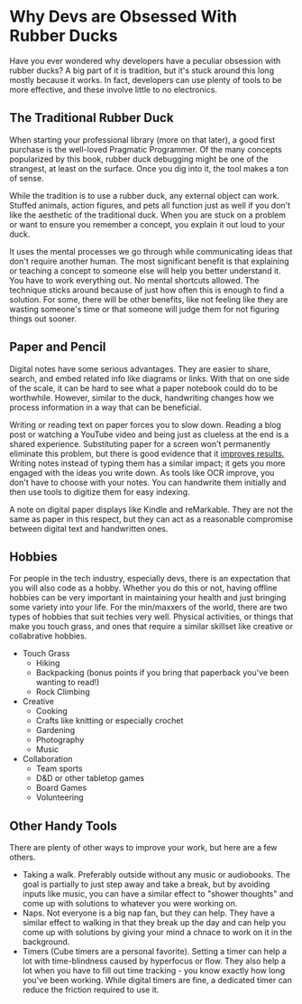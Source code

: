 # Why Devs are Obsessed With Rubber Ducks

Have you ever wondered why developers have a peculiar obsession with rubber ducks? A big part of it is tradition, but it's stuck around this long mostly because it works. In fact, developers can use plenty of tools to be more effective, and these involve little to no electronics.

## The Traditional Rubber Duck

When starting your professional library (more on that later), a good first purchase is the well-loved Pragmatic Programmer. Of the many concepts popularized by this book, rubber duck debugging might be one of the strangest, at least on the surface. Once you dig into it, the tool makes a ton of sense.

While the tradition is to use a rubber duck, any external object can work. Stuffed animals, action figures, and pets all function just as well if you don't like the aesthetic of the traditional duck. When you are stuck on a problem or want to ensure you remember a concept, you explain it out loud to your duck. 

It uses the mental processes we go through while communicating ideas that don't require another human. The most significant benefit is that explaining or teaching a concept to someone else will help you better understand it. You have to work everything out. No mental shortcuts allowed. The technique sticks around because of just how often this is enough to find a solution. For some, there will be other benefits, like not feeling like they are wasting someone's time or that someone will judge them for not figuring things out sooner.

## Paper and Pencil

Digital notes have some serious advantages. They are easier to share, search, and embed related info like diagrams or links. With that on one side of the scale, it can be hard to see what a paper notebook could do to be worthwhile. However, similar to the duck, handwriting changes how we process information in a way that can be beneficial. 

Writing or reading text on paper forces you to slow down. Reading a blog post or watching a YouTube video and being just as clueless at the end is a shared experience. Substituting paper for a screen won't permanently eliminate this problem, but there is good evidence that it [improves results.](https://hechingerreport.org/evidence-increases-for-reading-on-paper-instead-of-screens/) Writing notes instead of typing them has a similar impact; it gets you more engaged with the ideas you write down. As tools like OCR improve, you don't have to choose with your notes. You can handwrite them initially and then use tools to digitize them for easy indexing.

A note on digital paper displays like Kindle and reMarkable. They are not the same as paper in this respect, but they can act as a reasonable compromise between digital text and handwritten ones. 

## Hobbies

For people in the tech industry, especially devs, there is an expectation that you will also code as a hobby. Whether you do this or not, having offline hobbies can be very important in maintaining your health and just bringing some variety into your life. For the min/maxxers of the world, there are two types of hobbies that suit techies very well. Physical activities, or things that make you touch grass, and ones that require a similar skillset like creative or collabrative hobbies.

- Touch Grass
  - Hiking
  - Backpacking (bonus points if you bring that paperback you've been wanting to read!)
  - Rock Climbing
- Creative
  - Cooking
  - Crafts like knitting or especially crochet
  - Gardening
  - Photography
  - Music
- Collaboration
  - Team sports
  - D&D or other tabletop games
  - Board Games
  - Volunteering

## Other Handy Tools

There are plenty of other ways to improve your work, but here are a few others.

- Taking a walk. Preferably outside without any music or audiobooks. The goal is partially to just step away and take a break, but by avoiding inputs like music, you can have a similar effect to "shower thoughts" and come up with solutions to whatever you were working on.
- Naps. Not everyone is a big nap fan, but they can help. They have a similar effect to walking in that they break up the day and can help you come up with solutions by giving your mind a chnace to work on it in the background.
- Timers (Cube timers are a personal favorite). Setting a timer can help a lot with time-blindness caused by hyperfocus or flow. They also help a lot when you have to fill out time tracking - you know exactly how long you've been working. While digital timers are fine, a dedicated timer can reduce the friction required to use it.
